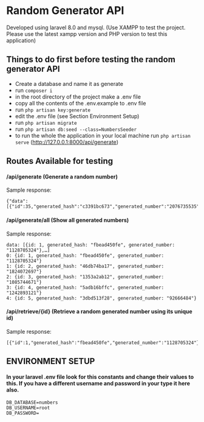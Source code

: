 # Random Generator API

Developed using laravel 8.0 and mysql. (Use XAMPP to test the project. Please use the latest xampp version and PHP version to test this application)

## Things to do first before testing the random generator API

- Create a database and name it as generate
- run `composer i`
- in the root directory of the project make a .env file
- copy all the contents of the .env.example to .env file
- run `php artisan key:generate`
- edit the .env file (see Section Environment Setup)
- run `php artisan migrate`
- run `php artisan db:seed --class=NumbersSeeder`
- to run the whole the application in your local machine run `php artisan serve` (http://127.0.0.1:8000/api/generate)

## Routes Available for testing

#### /api/generate (Generate a random number)

Sample response:

    {"data":[{"id":35,"generated_hash":"c3391bc673","generated_number":"2076735535"}]}

#### /api/generate/all (Show all generated numbers)

Sample response:

    data: [{id: 1, generated_hash: "fbead450fe", generated_number: "1128705324"},…]
    0: {id: 1, generated_hash: "fbead450fe", generated_number: "1128705324"}
    1: {id: 2, generated_hash: "46db74ba17", generated_number: "1824072697"}
    2: {id: 3, generated_hash: "1353a2ab12", generated_number: "1085744671"}
    3: {id: 4, generated_hash: "5adb16bffc", generated_number: "1242893121"}
    4: {id: 5, generated_hash: "3dbd513f28", generated_number: "92666484"}

#### /api/retrieve/{id} (Retrieve a random generated number using its unique id)

Sample response: 

    [{"id":1,"generated_hash":"fbead450fe","generated_number":"1128705324"}]
    
## ENVIRONMENT SETUP

#### In your laravel .env file look for this constants and change their values to this. If you have a different username and password in your type it here also.

    DB_DATABASE=numbers
    DB_USERNAME=root
    DB_PASSWORD=

